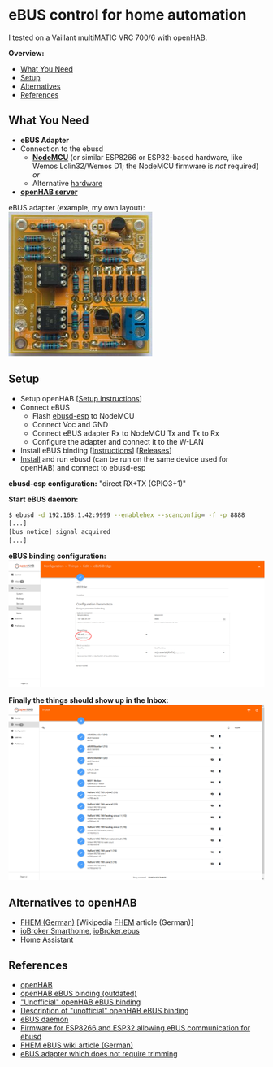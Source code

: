 # eBUS control for home automation

I tested on a Vaillant multiMATIC VRC 700/6 with openHAB.

__Overview:__
 <!--* [Introduction](#introduction)-->
 * [What You Need](#what-you-need)
 * [Setup](#setup)
 * [Alternatives](#alternatives)
 * [References](#references)

<!--## Introduction-->

## What You Need

- **eBUS Adapter**
- Connection to the ebusd
  - [**NodeMCU**](https://upload.wikimedia.org/wikipedia/commons/thumb/e/e5/Nodemcu_amica_bot_02.png/640px-Nodemcu_amica_bot_02.png) (or similar ESP8266 or ESP32-based hardware, like Wemos Lolin32/Wemos D1; the NodeMCU firmware is *not* required) *or*
  - Alternative [hardware](https://github.com/john30/ebusd/wiki/6.-Hardware)
- [**openHAB server**](https://www.openhab.org/docs/installation/)

eBUS adapter (example, my own layout):  
![eBUS Adapter](doc/images/eBUS-Adapter_GH.jpg?raw=true)

## Setup

* Setup openHAB [[Setup instructions](https://www.openhab.org/docs/installation/)]
* Connect eBUS
  * Flash [ebusd-esp](https://github.com/john30/ebusd-esp) to NodeMCU
  * Connect Vcc and GND
  * Connect eBUS adapter Rx to NodeMCU Tx and Tx to Rx
  * Configure the adapter and connect it to the W-LAN
* Install eBUS binding [[Instructions](https://github.com/csowada/openhab2-addons/blob/ebus2x/bundles/org.openhab.binding.ebus/README.md)] [[Releases](https://github.com/csowada/openhab-ebus-binding/releases)]
* [Install](https://github.com/john30/ebusd) and run ebusd (can be run on the same device used for openHAB) and connect to ebusd-esp

**ebusd-esp configuration:**
"direct RX+TX (GPIO3+1)"

**Start eBUS daemon:**
```bash
$ ebusd -d 192.168.1.42:9999 --enablehex --scanconfig= -f -p 8888
[...]
[bus notice] signal acquired
[...]
```

**eBUS binding configuration:** 
![eBUS binding configuration](doc/images/eBUS_binding_config.png?raw=true)

**Finally the things should show up in the Inbox:** 
![eBUS binding configuration](doc/images/eBUS_Binding_Inbox.png?raw=true)

## Alternatives to openHAB
* [FHEM (German)](https://wiki.fhem.de/wiki/EBUS) [Wikipedia [FHEM](https://de.wikipedia.org/wiki/FHEM) article (German)]
* [ioBroker Smarthome](https://www.iobroker.net/), [ioBroker.ebus](https://github.com/rg-engineering/ioBroker.ebus)
* [Home Assistant](https://www.home-assistant.io/integrations/ebusd/)

## References
* [openHAB](https://www.openhab.org/)
* [openHAB eBUS binding (outdated)](https://v2.openhab.org/addons/bindings/ebus1/)
* ["Unofficial" openHAB eBUS binding](https://github.com/csowada/openhab-ebus-binding)
* [Description of "unofficial" openHAB eBUS binding](https://github.com/csowada/openhab-ebus-binding/blob/main/bundles/org.openhab.binding.ebus/README.md)
* [eBUS daemon](https://github.com/john30/ebusd)
* [Firmware for ESP8266 and ESP32 allowing eBUS communication for ebusd](https://github.com/john30/ebusd-esp)
* [FHEM eBUS wiki article (German)](https://wiki.fhem.de/wiki/EBUS)
* [eBUS adapter which does not require trimming](https://ebus.github.io/adapter/base.en.html)
